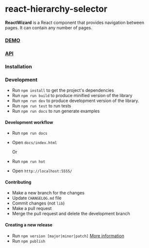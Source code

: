 # react-hierarchy-selector

**ReactWizard** is a React component that provides navigation between pages. It can contain any number of pages.

### [DEMO](https://opuscapita.github.io/react-wizard/)

### [API](./src/README.md)

### Installation

### Development

* Run `npm install` to get the project's dependencies
* Run `npm run build` to produce minified version of the library
* Run `npm run dev` to produce development version of the library.
* Run `npm run test` to run tests
* Run `npm run docs` to run generate examples

#### Development workflow
* Run `npm run docs`
* Open `docs/index.html`

  Or

* Run `npm run hot`
* Open `http://localhost:5555/`

#### Contributing
* Make a new branch for the changes
* Update `CHANGELOG.md` file
* Commit changes (not `lib`)
* Make a pull request
* Merge the pull request and delete the development branch

#### Creating a new release
* Run `npm version [major|minor|patch]` [More information](https://docs.npmjs.com/cli/version)
* Run `npm publish`
